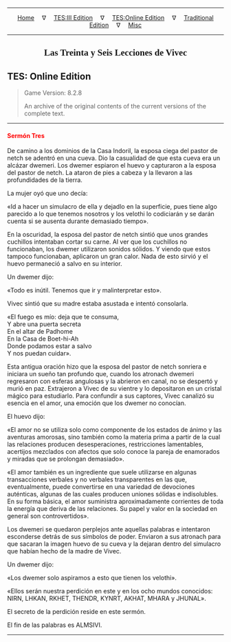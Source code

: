 
---

<!-- Jekyll Page Links -->

<center>
<a href="../../../../index.html">Home</a>
&emsp;&nabla;&emsp;
<a href="../../../index-tes3.html">TES:III Edition</a>
&emsp;&nabla;&emsp;
<a href="../../../index-teso.html">TES:Online Edition</a>
&emsp;&nabla;&emsp;
<a href="../../../index-traditional.html">Traditional Edition</a>
&emsp;&nabla;&emsp;
<a href="../../../index-misc.html">Misc</a>
</center>

<!-- Markdown Body Below: -->

---

<center>
<h2><span style="font-family:Georgia">Las Treinta y Seis Lecciones de Vivec</span></h2>
</center>

## TES: Online Edition

> Game Version: 8.2.8
>
> An archive of the original contents of the current versions of the complete text.

---

#### <span style="color:red">Sermón Tres</span>

De camino a los dominios de la Casa Indoril, la esposa ciega del pastor de netch se adentró en una cueva. Dio la casualidad de que esta cueva era un alcázar dwemeri. Los dwemer espiaron el huevo y capturaron a la esposa del pastor de netch. La ataron de pies a cabeza y la llevaron a las profundidades de la tierra.

La mujer oyó que uno decía:

«Id a hacer un simulacro de ella y dejadlo en la superficie, pues tiene algo parecido a lo que tenemos nosotros y los velothi lo codiciarán y se darán cuenta si se ausenta durante demasiado tiempo».

En la oscuridad, la esposa del pastor de netch sintió que unos grandes cuchillos intentaban cortar su carne. Al ver que los cuchillos no funcionaban, los dwemer utilizaron sonidos sólidos. Y viendo que estos tampoco funcionaban, aplicaron un gran calor. Nada de esto sirvió y el huevo permaneció a salvo en su interior.

Un dwemer dijo:

«Todo es inútil. Tenemos que ir y malinterpretar esto».

Vivec sintió que su madre estaba asustada e intentó consolarla.

«El fuego es mío: deja que te consuma,\
Y abre una puerta secreta\
En el altar de Padhome\
En la Casa de Boet-hi-Ah\
Donde podamos estar a salvo\
Y nos puedan cuidar».

Esta antigua oración hizo que la esposa del pastor de netch sonriera e iniciara un sueño tan profundo que, cuando los atronach dwemeri regresaron con esferas angulosas y la abrieron en canal, no se despertó y murió en paz. Extrajeron a Vivec de su vientre y lo depositaron en un cristal mágico para estudiarlo. Para confundir a sus captores, Vivec canalizó su esencia en el amor, una emoción que los dwemer no conocían.

El huevo dijo:

«El amor no se utiliza solo como componente de los estados de ánimo y las aventuras amorosas, sino también como la materia prima a partir de la cual las relaciones producen desesperaciones, restricciones lamentables, acertijos mezclados con afectos que solo conoce la pareja de enamorados y miradas que se prolongan demasiado».

«El amor también es un ingrediente que suele utilizarse en algunas transacciones verbales y no verbales transparentes en las que, eventualmente, puede convertirse en una variedad de devociones auténticas, algunas de las cuales producen uniones sólidas e indisolubles. En su forma básica, el amor suministra aproximadamente corrientes de toda la energía que deriva de las relaciones. Su papel y valor en la sociedad en general son controvertidos».

Los dwemeri se quedaron perplejos ante aquellas palabras e intentaron esconderse detrás de sus símbolos de poder. Enviaron a sus atronach para que sacaran la imagen huevo de su cueva y la dejaran dentro del simulacro que habían hecho de la madre de Vivec.

Un dwemer dijo:

«Los dwemer solo aspiramos a esto que tienen los velothi».

«Ellos serán nuestra perdición en este y en los ocho mundos conocidos: NIRN, LHKAN, RKHET, THENDR, KYNRT, AKHAT, MHARA y JHUNAL».

El secreto de la perdición reside en este sermón.

El fin de las palabras es ALMSIVI.

---

